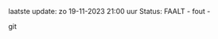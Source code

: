 laatste update: 
zo 19-11-2023 21:00   uur 
Status: FAALT - fout - 
<div class="service R">git</div>
